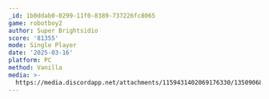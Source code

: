 ```yaml
---
_id: 1b0ddab0-0299-11f0-8389-737226fc8065
game: robotboy2
author: Super Brightsidio
score: '81355'
mode: Single Player
date: '2025-03-16'
platform: PC
method: Vanilla
media: >-
  https://media.discordapp.net/attachments/1159431402069176330/1350906857589575700/image.png?ex=67d8718d&is=67d7200d&hm=4c9f732d6837f75ca592f9104205277559fd08c6a75ac409721fa5eeafd63ac2&=&format=webp&quality=lossless&width=965&height=789
---
```


